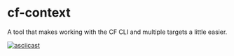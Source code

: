 # cf-context

A tool that makes working with the CF CLI and multiple targets a little easier.

[![asciicast](https://asciinema.org/a/DNvdNNu5iqhOYColRdQzI0TiM.svg)](https://asciinema.org/a/DNvdNNu5iqhOYColRdQzI0TiM)
